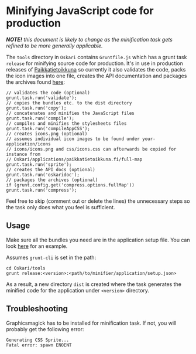 # Minifying JavaScript code for production

***NOTE!*** *this document is likely to change as the minification task gets refined to be more generally applicable.*

The `tools` directory in `Oskari` contains `Gruntfile.js` which has a grunt task `release` for minifying source code for production. It's in use in production releases of [Paikkatietoikkuna](http://www.paikkatietoikkuna.fi/) so currently it also validates the code, packs the icon images into one file, creates the API documentation and packages the archives found [here](/download):

    // validates the code (optional)
    grunt.task.run('validate');
    // copies the bundles etc. to the dist directory
    grunt.task.run('copy');
    // concatenates and minifies the JavaScript files
    grunt.task.run('compile');
    // compiles and minifies the stylesheets files
    grunt.task.run('compileAppCSS');
    // creates icons.png (optional)
    // assumes individual icon images to be found under your-application/icons
    // icons/icons.png and css/icons.css can afterwards be copied for instance from
    // Oskari/applications/paikkatietoikkuna.fi/full-map
    grunt.task.run('sprite');
    // creates the API docs (optional)
    grunt.task.run('oskaridoc');
    // packages the archives (optional)
    if (grunt.config.get('compress.options.fullMap')) grunt.task.run('compress');

Feel free to skip (comment out or delete the lines) the unnecessary steps so the task only does what you feel is sufficient.

## Usage

Make sure all the bundles you need are in the application setup file. You can look [here](https://github.com/nls-oskari/oskari/blob/master/applications/paikkatietoikkuna.fi/full-map/minifierAppSetup.json) for an example.

Assumes `grunt-cli` is set in the path:

    cd Oskari/tools
    grunt release:<version>:<path/to/minifier/application/setup.json>

As a result, a new directory `dist` is created where the task generates the minified code for the application under `<version>` directory.

## Troubleshooting

Graphicsmagick has to be installed for minification task. If not, you will probably get the following error:

    Generating CSS Sprite...
    Fatal error: spawn ENOENT